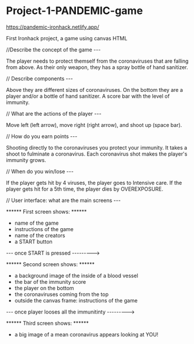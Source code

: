 # Project-1-PANDEMIC-game
https://pandemic-ironhack.netlify.app/


First Ironhack project, a game using canvas HTML 




//Describe the concept of the game ---

The player needs to protect themself from the coronaviruses that are falling from above. As their only weapon, they has a spray bottle of hand sanitizer. 

// Describe components ---

Above they are different sizes of coronaviruses. On the bottom they are a player and/or a bottle of hand sanitizer. A score bar with the level of immunity.

// What are the actions of the player --- 

Move left (left arrow), move right (right arrow), and shoot up (space bar).

// How do you earn points ---

Shooting directly to the coronaviruses you protect your immunity. It takes a shoot to fulminate a coronavirus. Each coronavirus shot makes the player's immunity grows. 

// When do you win/lose --- 

If the player gets hit by 4 viruses, the player goes to Intensive care. If the player gets hit for a 5th time, the player dies by OVEREXPOSURE. 


// User interface: what are the main screens --- 

****** First screen shows: ******
- name of the game <PANDEMIC>
- instructions of the game
- name of the creators
- a START button

--- once START is pressed --------->

****** Second screen shows: ******
- a background image of the inside of a blood vessel 
- the bar of the immunity score
- the player on the bottom
- the coronaviruses coming from the top
- outside the canvas frame: instructions of the game

--- once player looses all the immunitinty --------->

****** Third screen shows: ******

- a big image of a mean coronavirus appears looking at YOU!





